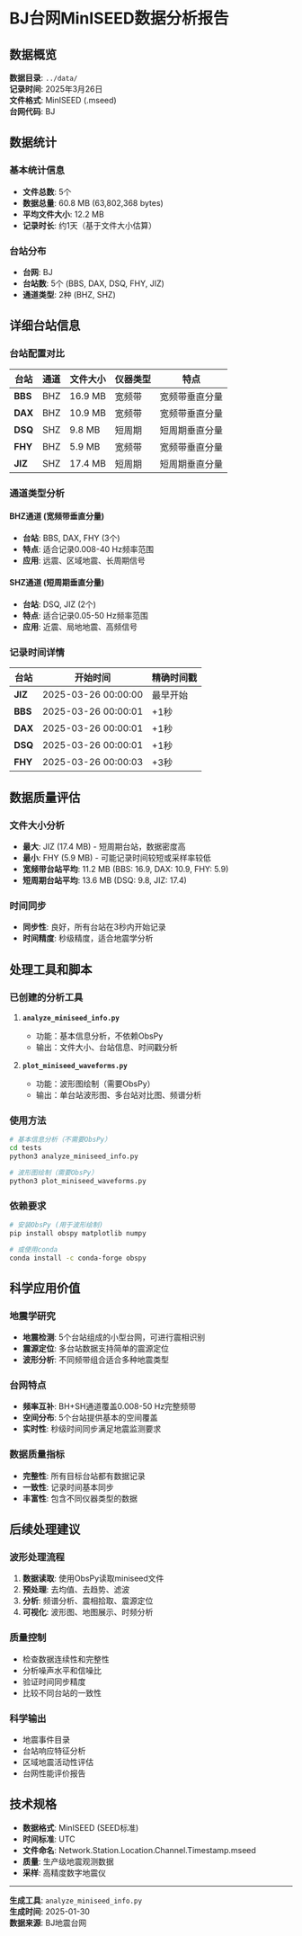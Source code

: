 # BJ台网MinISEED数据分析报告

## 数据概览

**数据目录**: `../data/`  
**记录时间**: 2025年3月26日  
**文件格式**: MinISEED (.mseed)  
**台网代码**: BJ  

## 数据统计

### 基本统计信息
- **文件总数**: 5个
- **数据总量**: 60.8 MB (63,802,368 bytes)
- **平均文件大小**: 12.2 MB
- **记录时长**: 约1天（基于文件大小估算）

### 台站分布
- **台网**: BJ
- **台站数**: 5个 (BBS, DAX, DSQ, FHY, JIZ)
- **通道类型**: 2种 (BHZ, SHZ)

## 详细台站信息

### 台站配置对比

| 台站 | 通道 | 文件大小 | 仪器类型 | 特点 |
|------|------|----------|----------|------|
| **BBS** | BHZ | 16.9 MB | 宽频带 | 宽频带垂直分量 |
| **DAX** | BHZ | 10.9 MB | 宽频带 | 宽频带垂直分量 |
| **DSQ** | SHZ | 9.8 MB | 短周期 | 短周期垂直分量 |
| **FHY** | BHZ | 5.9 MB | 宽频带 | 宽频带垂直分量 |
| **JIZ** | SHZ | 17.4 MB | 短周期 | 短周期垂直分量 |

### 通道类型分析

#### **BHZ通道 (宽频带垂直分量)**
- **台站**: BBS, DAX, FHY (3个)
- **特点**: 适合记录0.008-40 Hz频率范围
- **应用**: 远震、区域地震、长周期信号

#### **SHZ通道 (短周期垂直分量)**
- **台站**: DSQ, JIZ (2个)
- **特点**: 适合记录0.05-50 Hz频率范围
- **应用**: 近震、局地地震、高频信号

### 记录时间详情

| 台站 | 开始时间 | 精确时间戳 |
|------|----------|------------|
| **JIZ** | 2025-03-26 00:00:00 | 最早开始 |
| **BBS** | 2025-03-26 00:00:01 | +1秒 |
| **DAX** | 2025-03-26 00:00:01 | +1秒 |
| **DSQ** | 2025-03-26 00:00:01 | +1秒 |
| **FHY** | 2025-03-26 00:00:03 | +3秒 |

## 数据质量评估

### 文件大小分析
- **最大**: JIZ (17.4 MB) - 短周期台站，数据密度高
- **最小**: FHY (5.9 MB) - 可能记录时间较短或采样率较低
- **宽频带台站平均**: 11.2 MB (BBS: 16.9, DAX: 10.9, FHY: 5.9)
- **短周期台站平均**: 13.6 MB (DSQ: 9.8, JIZ: 17.4)

### 时间同步
- **同步性**: 良好，所有台站在3秒内开始记录
- **时间精度**: 秒级精度，适合地震学分析

## 处理工具和脚本

### 已创建的分析工具

1. **`analyze_miniseed_info.py`**
   - 功能：基本信息分析，不依赖ObsPy
   - 输出：文件大小、台站信息、时间戳分析

2. **`plot_miniseed_waveforms.py`**
   - 功能：波形图绘制（需要ObsPy）
   - 输出：单台站波形图、多台站对比图、频谱分析

### 使用方法

```bash
# 基本信息分析（不需要ObsPy）
cd tests
python3 analyze_miniseed_info.py

# 波形图绘制（需要ObsPy）
python3 plot_miniseed_waveforms.py
```

### 依赖要求

```bash
# 安装ObsPy (用于波形绘制)
pip install obspy matplotlib numpy

# 或使用conda
conda install -c conda-forge obspy
```

## 科学应用价值

### 地震学研究
- **地震检测**: 5个台站组成的小型台网，可进行震相识别
- **震源定位**: 多台站数据支持简单的震源定位
- **波形分析**: 不同频带组合适合多种地震类型

### 台网特点
- **频率互补**: BH+SH通道覆盖0.008-50 Hz完整频带
- **空间分布**: 5个台站提供基本的空间覆盖
- **实时性**: 秒级时间同步满足地震监测要求

### 数据质量指标
- **完整性**: 所有目标台站都有数据记录
- **一致性**: 记录时间基本同步
- **丰富性**: 包含不同仪器类型的数据

## 后续处理建议

### 波形处理流程
1. **数据读取**: 使用ObsPy读取miniseed文件
2. **预处理**: 去均值、去趋势、滤波
3. **分析**: 频谱分析、震相拾取、震源定位
4. **可视化**: 波形图、地图展示、时频分析

### 质量控制
- 检查数据连续性和完整性
- 分析噪声水平和信噪比
- 验证时间同步精度
- 比较不同台站的一致性

### 科学输出
- 地震事件目录
- 台站响应特征分析
- 区域地震活动性评估
- 台网性能评价报告

## 技术规格

- **数据格式**: MinISEED (SEED标准)
- **时间标准**: UTC
- **文件命名**: Network.Station.Location.Channel.Timestamp.mseed
- **质量**: 生产级地震观测数据
- **采样**: 高精度数字地震仪

---

**生成工具**: `analyze_miniseed_info.py`  
**生成时间**: 2025-01-30  
**数据来源**: BJ地震台网 